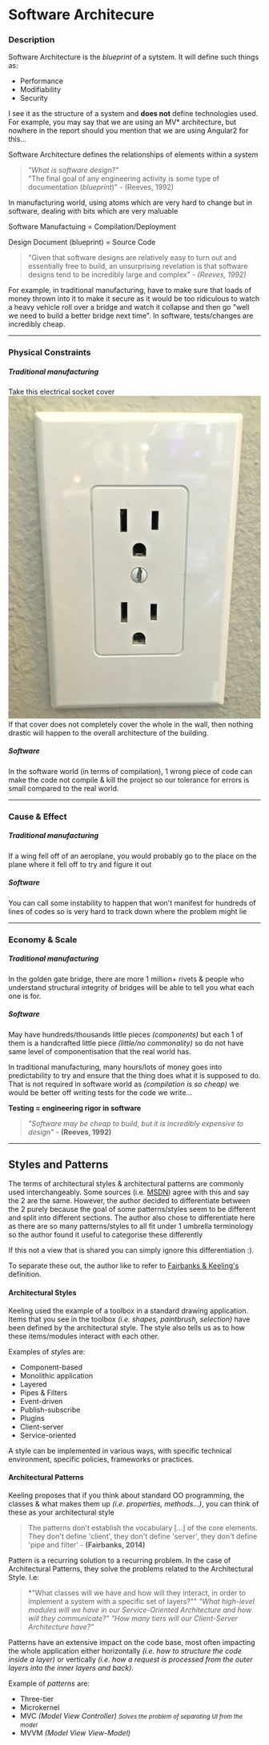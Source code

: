 # Software Architecure

### Description

Software Architecture is the *blueprint* of a sytstem. It will define such things as:

- Performance
- Modifiability
- Security

I see it as the structure of a system and **does not** define technologies used. For example, you may say that we are using an MV* architecture, but nowhere in the report should you mention that we are using Angular2 for this...

Software Architecture defines the relationships of elements within a system

> *"What is software design?"*<br>"The final goal of any engineering activity is some type of documentation (*blueprint*)" - (Reeves, 1992)

In manufacturing world, using atoms which are very hard to change but in software, dealing with bits which are very maluable

Software Manufactuing = Compilation/Deployment

Design Document (blueprint) = Source Code

> "Given that software designs are relatively easy to turn out and essentially free to build, an unsurprising revelation is that software designs tend to be incredibly large and complex" - *(Reeves, 1992)*

For example, in traditional manufacturing, have to make sure that loads of money thrown into it to make it secure as it would be too ridiculous to watch a heavy vehicle roll over a bridge and watch it collapse and then go "well we need to build a better bridge next time". In software, tests/changes are incredibly cheap.

***

### Physical Constraints

##### Traditional manufacturing

Take this electrical socket cover ![alt text](assets/electrical-socket-cover.jpg "Electrical socket Cover")<br>If that cover does not completely cover the whole in the wall, then nothing drastic will happen to the overall architecture of the building.

##### Software

In the software world (in terms of compilation), 1 wrong piece of code can make the code not compile & kill the project so our tolerance for errors is small compared to the real world.

***

### Cause & Effect

##### Traditional manufacturing

If a wing fell off of an aeroplane, you would probably go to the place on the plane where it fell off to try and figure it out

##### Software

You can call some instability to happen that won't manifest for hundreds of lines of codes so is very hard to track down where the problem might lie

***

### Economy & Scale

##### Traditional manufacturing

In the golden gate bridge, there are more 1 million+ rivets & people who understand structural integrity of bridges will be able to tell you what each one is for.

##### Software

May have hundreds/thousands little pieces *(components)* but each 1 of them is a handcrafted little piece *(little/no commonality)* so do not have same level of componentisation that the real world has.


In traditional manufacturing, many hours/lots of money goes into predictability to try and ensure that the thing does what it is supposed to do. That is not required in software world as *(compilation is so cheap)* we would be better off writing tests for the code we write...

**Testing = engineering rigor in software**

> *"Software may be cheap to build, but it is *incredibly* expensive to design"* - **(Reeves, 1992)**

***

## Styles and Patterns

The terms of architectural styles & architectural patterns are commonly used interchangeably. Some sources (i.e. [MSDN](https://msdn.microsoft.com/en-us/library/ee658117.aspx?ranMID=24542&ranEAID=TnL5HPStwNw&ranSiteID=TnL5HPStwNw-fOBnxMTYDA5TWBJ8EbAVNg&tduid=(4e04d907e9042f60fa8288fc649e7257)(256380)(2459594)(TnL5HPStwNw-fOBnxMTYDA5TWBJ8EbAVNg)())) agree with this and say the 2 are the same. However, the author decided to differentiate between the 2 purely because the goal of some patterns/styles seem to be different and split into different sections. The author also chose to differentiate here as there are so many patterns/styles to all fit under 1 umbrella terminology so the author found it useful to categorise these differently

If this not a view that is shared you can simply ignore this differentiation :).

To separate these out, the author like to refer to [Fairbanks & Keeling's](http://www.georgefairbanks.com/blog/architecture-patterns-vs-architectural-styles/) definition.

#### Architectural Styles

Keeling used the example of a toolbox in a standard drawing application. Items that you see in the toolbox *(i.e. shapes, paintbrush, selection)* have been defined by the architectural style. The style also tells us as to how these items/modules interact with each other.

Examples of *styles* are:

- Component-based
- Monolithic application
- Layered
- Pipes & Filters
- Event-driven
- Publish-subscribe
- Plugins
- Client-server
- Service-oriented

A style can be implemented in various ways, with specific technical environment, specific policies, frameworks or practices.


#### Architectural Patterns

Keeling proposes that if you think about standard OO programming, the classes & what makes them up *(i.e. properties, methods...)*, you can think of these as your architectural style

> The patterns don't establish the vocabulary [...] of the core elements. They don't define 'client', they don't define 'server', they don't define 'pipe and filter' - **(Fairbanks, 2014)**

Pattern is a recurring solution to a recurring problem. In the case of Architectural Patterns, they solve the problems related to the Architectural Style. I.e:

> *"What classes will we have and how will they interact, in order to implement a system with a specific set of layers?""
> *"What high-level modules will we have in our Service-Oriented Architecture and how will they communicate?"*
> *"How many tiers will our Client-Server Architecture have?"*

Patterns have an extensive impact on the code base, most often impacting the whole application either horizontally *(i.e. how to structure the code inside a layer)* or vertically *(i.e. how a request is processed from the outer layers into the inner layers and back)*.

Example of *patterns* are:

- Three-tier
- Microkernel
- MVC *(Model View Controller)*
  <small><i>Solves the problem of separating UI from the model</i></small>
- MVVM *(Model View View-Model)*